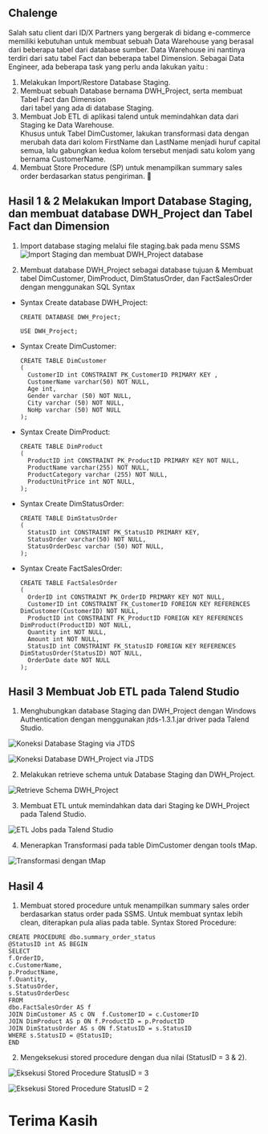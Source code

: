 ## Chalenge
Salah satu client dari ID/X Partners yang bergerak di bidang e-commerce memiliki kebutuhan untuk membuat sebuah Data Warehouse yang berasal dari beberapa tabel dari database sumber. Data Warehouse ini nantinya terdiri dari satu tabel Fact dan beberapa tabel Dimension.
Sebagai Data Engineer, ada beberapa task yang perlu anda lakukan yaitu :

1. Melakukan Import/Restore Database Staging.
2. Membuat sebuah Database bernama DWH_Project, serta membuat Tabel Fact dan Dimension   
    dari tabel yang ada di database Staging.
3. Membuat Job ETL di aplikasi talend untuk memindahkan data dari Staging ke Data Warehouse.   
    Khusus untuk Tabel DimCustomer, lakukan transformasi data dengan merubah data
    dari kolom FirstName dan LastName menjadi huruf capital semua, lalu gabungkan kedua kolom
    tersebut menjadi satu kolom yang bernama CustomerName.
4. Membuat Store Procedure (SP) untuk menampilkan summary sales order berdasarkan status 
    pengiriman. 

## Hasil 1 & 2 Melakukan Import Database Staging, dan membuat database DWH_Project dan Tabel Fact dan Dimension 

1. Import database staging melalui file staging.bak pada menu SSMS 
![Import Staging dan membuat DWH_Project database](https://github.com/Rizki-Kidut/PBI-IDX-Data_Engineering/blob/3e105277efe85b64ad8e8df31c336fff202d5d16/Import%20database%20Staging.bak%20%26%20create%20DWH_Project%20database.png)


2. Membuat database DWH_Project sebagai database tujuan & Membuat tabel DimCustomer, DimProduct, DimStatusOrder, dan FactSalesOrder dengan menggunakan SQL Syntax
- Syntax Create database DWH_Project:
  ```
  CREATE DATABASE DWH_Project;

  USE DWH_Project;
  ```
  
- Syntax Create DimCustomer:
  ```
  CREATE TABLE DimCustomer
  (
	CustomerID int CONSTRAINT PK_CustomerID PRIMARY KEY ,
	CustomerName varchar(50) NOT NULL,
	Age int,
	Gender varchar (50) NOT NULL,
	City varchar (50) NOT NULL,
	NoHp varchar (50) NOT NULL
  );
  ```
  
- Syntax Create DimProduct:
  ```
  CREATE TABLE DimProduct
  (
	ProductID int CONSTRAINT PK_ProductID PRIMARY KEY NOT NULL,
	ProductName varchar(255) NOT NULL,
	ProductCategory varchar (255) NOT NULL,
	ProductUnitPrice int NOT NULL,
  );
  ```
  
- Syntax Create DimStatusOrder:
  ```
  CREATE TABLE DimStatusOrder
  (
	StatusID int CONSTRAINT PK_StatusID PRIMARY KEY,
	StatusOrder varchar(50) NOT NULL,
	StatusOrderDesc varchar (50) NOT NULL,
  );
  ```
  
- Syntax Create FactSalesOrder:
  ```
  CREATE TABLE FactSalesOrder
  (
	OrderID int CONSTRAINT PK_OrderID PRIMARY KEY NOT NULL,
	CustomerID int CONSTRAINT FK_CustomerID FOREIGN KEY REFERENCES DimCustomer(CustomerID) NOT NULL,
	ProductID int CONSTRAINT FK_ProductID FOREIGN KEY REFERENCES DimProduct(ProductID) NOT NULL,
	Quantity int NOT NULL,
	Amount int NOT NULL,
	StatusID int CONSTRAINT FK_StatusID FOREIGN KEY REFERENCES DimStatusOrder(StatusID) NOT NULL,
	OrderDate date NOT NULL
  );
  ```
  
## Hasil 3 Membuat Job ETL pada Talend Studio
1. Menghubungkan database Staging dan DWH_Project dengan Windows Authentication dengan menggunakan jtds-1.3.1.jar driver pada Talend Studio.
   
![Koneksi Database Staging via JTDS](https://github.com/Rizki-Kidut/PBI-IDX-Data_Engineering/blob/99ea671604b7b8a0e49453c00242a26ab27aa9d2/Create%20Connection%20to%20DB%20in%20metadata%20Staging%20DB.png)

![Koneksi Database DWH_Project via JTDS](https://github.com/Rizki-Kidut/PBI-IDX-Data_Engineering/blob/99ea671604b7b8a0e49453c00242a26ab27aa9d2/Create%20Connection%20to%20DB%20in%20metadata%202.png)

2. Melakukan retrieve schema untuk Database Staging dan DWH_Project.
   
![Retrieve Schema DWH_Project](https://github.com/Rizki-Kidut/PBI-IDX-Data_Engineering/blob/99ea671604b7b8a0e49453c00242a26ab27aa9d2/Retrieve%20Schema%20DWH_Project%20DB.png)

3. Membuat ETL untuk memindahkan data dari Staging ke DWH_Project pada Talend Studio.
   
![ETL Jobs pada Talend Studio](https://github.com/Rizki-Kidut/PBI-IDX-Data_Engineering/blob/99ea671604b7b8a0e49453c00242a26ab27aa9d2/Talend%20ETL.png)

4. Menerapkan Transformasi pada table DimCustomer dengan tools tMap.
   
![Transformasi dengan tMap](https://github.com/Rizki-Kidut/PBI-IDX-Data_Engineering/blob/99ea671604b7b8a0e49453c00242a26ab27aa9d2/Talend%20T%20Map.png)

## Hasil 4
1. Membuat stored procedure untuk menampilkan summary sales order berdasarkan status order pada SSMS. Untuk membuat syntax lebih clean, diterapkan pula alias pada table.
Syntax Stored Procedure:
```
CREATE PROCEDURE dbo.summary_order_status
@StatusID int AS BEGIN
SELECT 
f.OrderID, 
c.CustomerName, 
p.ProductName,
f.Quantity,
s.StatusOrder,
s.StatusOrderDesc
FROM
dbo.FactSalesOrder AS f
JOIN DimCustomer AS c ON  f.CustomerID = c.CustomerID
JOIN DimProduct AS p ON f.ProductID = p.ProductID
JOIN DimStatusOrder AS s ON f.StatusID = s.StatusID
WHERE s.StatusID = @StatusID;
END
```

2. Mengeksekusi stored procedure dengan dua nilai (StatusID = 3 & 2).
   
![Eksekusi Stored Procedure StatusID = 3](https://github.com/Rizki-Kidut/PBI-IDX-Data_Engineering/blob/99ea671604b7b8a0e49453c00242a26ab27aa9d2/Stored%20Procedure%20Status%20ID%3D3.png)

![Eksekusi Stored Procedure StatusID = 2](https://github.com/Rizki-Kidut/PBI-IDX-Data_Engineering/blob/99ea671604b7b8a0e49453c00242a26ab27aa9d2/Stored%20Procedure%20Status%20ID%20%3D%202.png)

# Terima Kasih
